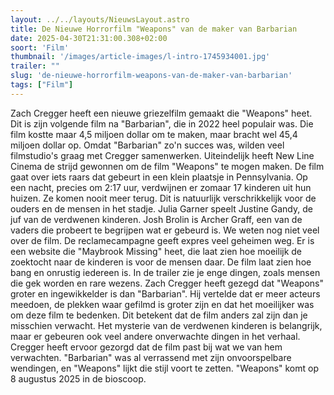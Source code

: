 ```yaml
---
layout: ../../layouts/NieuwsLayout.astro
title: De Nieuwe Horrorfilm "Weapons" van de maker van Barbarian
date: 2025-04-30T21:31:00.308+02:00
soort: 'Film'
thumbnail: '/images/article-images/l-intro-1745934001.jpg'
trailer: ""
slug: 'de-nieuwe-horrorfilm-weapons-van-de-maker-van-barbarian'
tags: ["Film"]
---
```


Zach Cregger heeft een nieuwe griezelfilm gemaakt die "Weapons" heet. Dit is
zijn volgende film na "Barbarian", die in 2022 heel populair was. Die film
kostte maar 4,5 miljoen dollar om te maken, maar bracht wel 45,4 miljoen dollar
op. Omdat "Barbarian" zo'n succes was, wilden veel filmstudio's graag met
Cregger samenwerken. Uiteindelijk heeft New Line Cinema de strijd gewonnen om de
film "Weapons" te mogen maken. De film gaat over iets raars dat gebeurt in een
klein plaatsje in Pennsylvania. Op een nacht, precies om 2:17 uur, verdwijnen er
zomaar 17 kinderen uit hun huizen. Ze komen nooit meer terug. Dit is natuurlijk
verschrikkelijk voor de ouders en de mensen in het stadje. Julia Garner speelt
Justine Gandy, de juf van de verdwenen kinderen. Josh Brolin is Archer Graff,
een van de vaders die probeert te begrijpen wat er gebeurd is. We weten nog niet
veel over de film. De reclamecampagne geeft expres veel geheimen weg. Er is een
website die "Maybrook Missing" heet, die laat zien hoe moeilijk de zoektocht
naar de kinderen is voor de mensen daar. De film laat zien hoe bang en onrustig
iedereen is. In de trailer zie je enge dingen, zoals mensen die gek worden en
rare wezens. Zach Cregger heeft gezegd dat "Weapons" groter en ingewikkelder is
dan "Barbarian". Hij vertelde dat er meer acteurs meedoen, de plekken waar
gefilmd is groter zijn en dat het moeilijker was om deze film te bedenken. Dit
betekent dat de film anders zal zijn dan je misschien verwacht. Het mysterie van
de verdwenen kinderen is belangrijk, maar er gebeuren ook veel andere
onverwachte dingen in het verhaal. Cregger heeft ervoor gezorgd dat de film past
bij wat we van hem verwachten. "Barbarian" was al verrassend met zijn
onvoorspelbare wendingen, en "Weapons" lijkt die stijl voort te zetten.
"Weapons" komt op 8 augustus 2025 in de bioscoop.